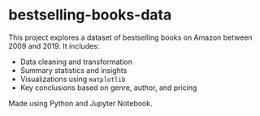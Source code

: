 # bestselling-books-data


This project explores a dataset of bestselling books on Amazon between 2009 and 2019. It includes:

- Data cleaning and transformation
- Summary statistics and insights
- Visualizations using `matplotlib`
- Key conclusions based on genre, author, and pricing

Made using Python and Jupyter Notebook.

